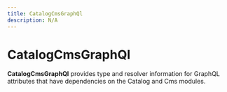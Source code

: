 ```yaml
---
title: CatalogCmsGraphQl
description: N/A
---
```


# CatalogCmsGraphQl

**CatalogCmsGraphQl** provides type and resolver information for GraphQL attributes that have dependencies on the Catalog and Cms modules.
